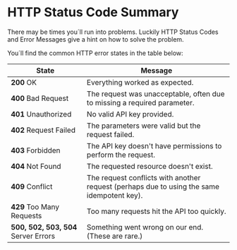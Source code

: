# HTTP Status Code Summary

There may be times you´ll run into problems.
Luckily HTTP Status Codes and Error Messages give a hint on how to solve the problem.

You´ll find the common HTTP error states in the table below:

|State|Message|
|---|---|
|**200** OK| Everything worked as expected.|
|**400** Bad Request|The request was unacceptable, often due to missing a required parameter.|
|**401** Unauthorized|No valid API key provided.|
|**402** Request Failed|The parameters were valid but the request failed.|
|**403** Forbidden|The API key doesn't have permissions to perform the request.|
|**404** Not Found|The requested resource doesn't exist.|
|**409** Conflict|The request conflicts with another request (perhaps due to using the same idempotent key).|
|**429** Too Many Requests|Too many requests hit the API too quickly.|
|**500, 502, 503, 504** Server Errors|Something went wrong on our end. (These are rare.)|

